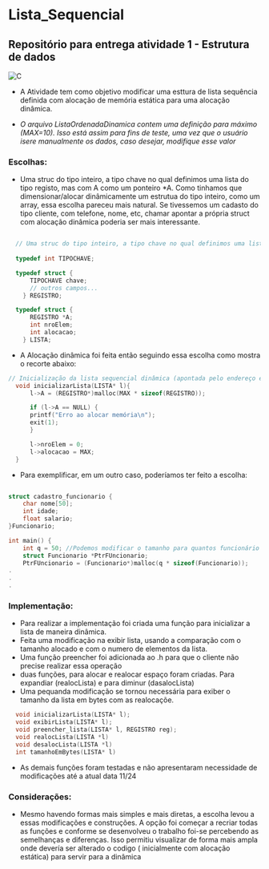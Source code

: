 # Lista_Sequencial

## Repositório para entrega atividade 1 - Estrutura de dados 

![C](https://img.shields.io/badge/c-%2300599C.svg?style=for-the-badge&logo=c&logoColor=white)

- A Atividade tem como objetivo modificar uma esttura de lista sequência definida com alocação de memória estática para uma alocação dinâmica.

- *O arquivo ListaOrdenadaDinamica contem uma definição para máximo (MAX=10). Isso está assim para fins de teste, uma vez que o usuário isere manualmente os dados, caso desejar, modifique esse valor*


### Escolhas:

-  Uma struc do tipo inteiro, a tipo chave no qual definimos uma lista do tipo registo, mas com A como um ponteiro *A. Como tinhamos que dimensionar/alocar dinâmicamente um estrutua do tipo inteiro, como um array, essa escolha pareceu mais natural. Se tivessemos um cadasto do tipo cliente, com telefone, nome, etc, chamar apontar a própria struct com alocação dinâmica poderia ser mais interessante.


~~~C

  // Uma struc do tipo inteiro, a tipo chave no qual definimos uma lista do tipo registo, mas com A como um ponteiro *A
  
  typedef int TIPOCHAVE;

  typedef struct {
      TIPOCHAVE chave;
      // outros campos...
    } REGISTRO;

  typedef struct {
      REGISTRO *A;
      int nroElem;
      int alocacao;
    } LISTA;
~~~
 - A Alocação dinâmica foi feita então seguindo essa escolha como mostra o recorte abaixo:

~~~C
// Inicialização da lista sequencial dinâmica (apontada pelo endereço em l)|||||||||||||
  void inicializarLista(LISTA* l){
      l->A = (REGISTRO*)malloc(MAX * sizeof(REGISTRO));

      if (l->A == NULL) {
      printf("Erro ao alocar memória\n");
      exit(1);
      }

      l->nroElem = 0;
      l->alocacao = MAX; 
  }
~~~

- Para exemplificar, em um outro caso, poderíamos ter feito a escolha:

~~~C

struct cadastro_funcionario {
    char nome[50];
    int idade;
    float salario;
}Funcionario;

int main() {
    int q = 50; //Podemos modificar o tamanho para quantos funcionário queremos. Podemos colocar na header.
    struct Funcionario *PtrFUncionario;
    PtrFUncionario = (Funcionario*)malloc(q * sizeof(Funcionario));
.
.
.

~~~
### Implementação:

- Para realizar a implementação foi criada uma função para  inicializar a lista de maneira dinâmica.
- Feita uma modificação na exibir lista, usando a comparação com o tamanho alocado e com o numero de elementos da lista.
- Uma função preencher foi adicionada ao .h para que o cliente não precise realizar essa operação
- duas funções, para alocar e realocar espaço foram criadas. Para expandiar (realocLista) e para diminur (dasalocLista)
- Uma pequanda modificação se tornou necessária para exiber o tamanho da lista em bytes com as realocaçõe.

  
~~~C
  void inicializarLista(LISTA* l);
  void exibirLista(LISTA* l);
  void preencher_lista(LISTA* l, REGISTRO reg);
  void realocLista(LISTA *l)
  void desalocLista(LISTA *l)
  int tamanhoEmBytes(LISTA* l)
~~~

- As demais funções foram testadas e não apresentaram necessidade de modificações até a atual data 11/24

### Considerações:

- Mesmo havendo formas mais simples e mais diretas, a escolha levou a essas modificações e construções. A opção foi começar a recriar todas as funções e conforme se desenvolveu o trabalho foi-se percebendo as semelhanças e diferenças. Isso permitiu  visualizar de forma mais ampla onde devería ser alterado o codigo ( inicialmente com alocação estática) para servir para a dinâmica



